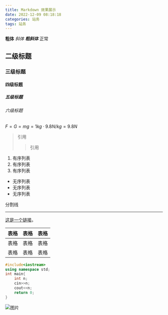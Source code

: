 ```yaml
---
title: Markdown 效果展示
date: 2022-12-09 08:18:18
categories: 站务
tags: 站务
---
```


**粗体** *斜体* ***粗斜体*** 正常

<!-- more -->

## 二级标题

### 三级标题

#### 四级标题

##### 五级标题

###### 六级标题

$F=G=mg=1kg·9.8N/kg=9.8N$

> 引用
>
>> 引用

1. 有序列表
2. 有序列表
3. 有序列表

- 无序列表
- 无序列表
- 无序列表

分割线

***

[这是一个链接](https://markdown.com.cn)。

| 表格         | 表格         | 表格          |
| :---         |    :----:   |          ---: |
| 表格         | 表格         | 表格          |
| 表格         | 表格         | 表格          |

~~~cpp
#include<iostream>
using namespace std;
int main{
    int n;
    cin>>n;
    cout<<n;
    return 0;
}
~~~

![图片](https://i0.hdslb.com/bfs/album/335657374a640f1748c290003b8851caa7db114d.png)